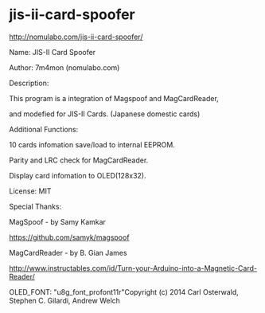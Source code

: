 # jis-ii-card-spoofer

http://nomulabo.com/jis-ii-card-spoofer/


Name: JIS-II Card Spoofer

Author: 7m4mon (nomulabo.com)

Description: 

This program is a integration of Magspoof and MagCardReader,

and modefied for JIS-II Cards. (Japanese domestic cards)

Additional Functions:

10 cards infomation save/load to internal EEPROM.

Parity and LRC check for MagCardReader.

Display card infomation to OLED(128x32).

License: MIT

 
Special Thanks:

MagSpoof - by Samy Kamkar

https://github.com/samyk/magspoof

MagCardReader - by B. Gian James

http://www.instructables.com/id/Turn-your-Arduino-into-a-Magnetic-Card-Reader/

OLED_FONT: "u8g_font_profont11r"Copyright (c) 2014 Carl Osterwald, Stephen C. Gilardi, Andrew Welch
